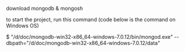 download mongodb & mongosh

to start the project, run this command (code below is the command on Windows OS)

$ "/d/doc/mongodb-win32-x86_64-windows-7.0.12/bin/mongod.exe" --dbpath="/d/doc/mongodb-win32-x86_64-windows-7.0.12/data"
